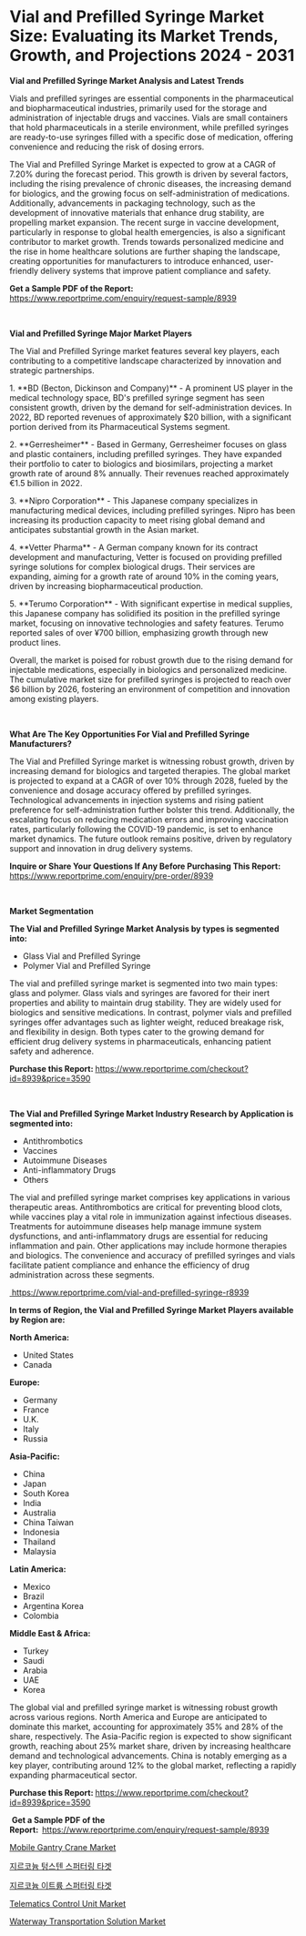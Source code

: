 <p><h1>Vial and Prefilled Syringe Market Size: Evaluating its Market Trends, Growth, and Projections 2024 - 2031</h1></p><p><strong>Vial and Prefilled Syringe Market Analysis and Latest Trends</strong></p>
<p><p>Vials and prefilled syringes are essential components in the pharmaceutical and biopharmaceutical industries, primarily used for the storage and administration of injectable drugs and vaccines. Vials are small containers that hold pharmaceuticals in a sterile environment, while prefilled syringes are ready-to-use syringes filled with a specific dose of medication, offering convenience and reducing the risk of dosing errors.</p><p>The Vial and Prefilled Syringe Market is expected to grow at a CAGR of 7.20% during the forecast period. This growth is driven by several factors, including the rising prevalence of chronic diseases, the increasing demand for biologics, and the growing focus on self-administration of medications. Additionally, advancements in packaging technology, such as the development of innovative materials that enhance drug stability, are propelling market expansion. The recent surge in vaccine development, particularly in response to global health emergencies, is also a significant contributor to market growth. Trends towards personalized medicine and the rise in home healthcare solutions are further shaping the landscape, creating opportunities for manufacturers to introduce enhanced, user-friendly delivery systems that improve patient compliance and safety.</p></p>
<p><strong>Get a Sample PDF of the Report:&nbsp;</strong> <a href="https://www.reportprime.com/enquiry/request-sample/8939">https://www.reportprime.com/enquiry/request-sample/8939</a></p>
<p>&nbsp;</p>
<p><strong>Vial and Prefilled Syringe Major Market Players</strong></p>
<p><p>The Vial and Prefilled Syringe market features several key players, each contributing to a competitive landscape characterized by innovation and strategic partnerships. </p><p>1. **BD (Becton, Dickinson and Company)** - A prominent US player in the medical technology space, BD's prefilled syringe segment has seen consistent growth, driven by the demand for self-administration devices. In 2022, BD reported revenues of approximately $20 billion, with a significant portion derived from its Pharmaceutical Systems segment.</p><p>2. **Gerresheimer** - Based in Germany, Gerresheimer focuses on glass and plastic containers, including prefilled syringes. They have expanded their portfolio to cater to biologics and biosimilars, projecting a market growth rate of around 8% annually. Their revenues reached approximately €1.5 billion in 2022.</p><p>3. **Nipro Corporation** - This Japanese company specializes in manufacturing medical devices, including prefilled syringes. Nipro has been increasing its production capacity to meet rising global demand and anticipates substantial growth in the Asian market.</p><p>4. **Vetter Pharma** - A German company known for its contract development and manufacturing, Vetter is focused on providing prefilled syringe solutions for complex biological drugs. Their services are expanding, aiming for a growth rate of around 10% in the coming years, driven by increasing biopharmaceutical production.</p><p>5. **Terumo Corporation** - With significant expertise in medical supplies, this Japanese company has solidified its position in the prefilled syringe market, focusing on innovative technologies and safety features. Terumo reported sales of over ¥700 billion, emphasizing growth through new product lines.</p><p>Overall, the market is poised for robust growth due to the rising demand for injectable medications, especially in biologics and personalized medicine. The cumulative market size for prefilled syringes is projected to reach over $6 billion by 2026, fostering an environment of competition and innovation among existing players.</p></p>
<p>&nbsp;</p>
<p><strong>What Are The Key Opportunities For Vial and Prefilled Syringe Manufacturers?</strong></p>
<p><p>The Vial and Prefilled Syringe market is witnessing robust growth, driven by increasing demand for biologics and targeted therapies. The global market is projected to expand at a CAGR of over 10% through 2028, fueled by the convenience and dosage accuracy offered by prefilled syringes. Technological advancements in injection systems and rising patient preference for self-administration further bolster this trend. Additionally, the escalating focus on reducing medication errors and improving vaccination rates, particularly following the COVID-19 pandemic, is set to enhance market dynamics. The future outlook remains positive, driven by regulatory support and innovation in drug delivery systems.</p></p>
<p><strong>Inquire or Share Your Questions If Any Before Purchasing This Report:</strong> <a href="https://www.reportprime.com/enquiry/pre-order/8939">https://www.reportprime.com/enquiry/pre-order/8939</a></p>
<p>&nbsp;</p>
<p><strong>Market Segmentation</strong></p>
<p><strong>The Vial and Prefilled Syringe Market Analysis by types is segmented into:</strong></p>
<p><ul><li>Glass Vial and Prefilled Syringe</li><li>Polymer Vial and Prefilled Syringe</li></ul></p>
<p><p>The vial and prefilled syringe market is segmented into two main types: glass and polymer. Glass vials and syringes are favored for their inert properties and ability to maintain drug stability. They are widely used for biologics and sensitive medications. In contrast, polymer vials and prefilled syringes offer advantages such as lighter weight, reduced breakage risk, and flexibility in design. Both types cater to the growing demand for efficient drug delivery systems in pharmaceuticals, enhancing patient safety and adherence.</p></p>
<p><strong>Purchase this Report:&nbsp;</strong><a href="https://www.reportprime.com/checkout?id=8939&price=3590">https://www.reportprime.com/checkout?id=8939&price=3590</a></p>
<p>&nbsp;</p>
<p><strong>The Vial and Prefilled Syringe Market Industry Research by Application is segmented into:</strong></p>
<p><ul><li>Antithrombotics</li><li>Vaccines</li><li>Autoimmune Diseases</li><li>Anti-inflammatory Drugs</li><li>Others</li></ul></p>
<p><p>The vial and prefilled syringe market comprises key applications in various therapeutic areas. Antithrombotics are critical for preventing blood clots, while vaccines play a vital role in immunization against infectious diseases. Treatments for autoimmune diseases help manage immune system dysfunctions, and anti-inflammatory drugs are essential for reducing inflammation and pain. Other applications may include hormone therapies and biologics. The convenience and accuracy of prefilled syringes and vials facilitate patient compliance and enhance the efficiency of drug administration across these segments.</p></p>
<p><a href="https://www.reportprime.com/vial-and-prefilled-syringe-r8939">&nbsp;https://www.reportprime.com/vial-and-prefilled-syringe-r8939</a></p>
<p><strong>In terms of Region, the Vial and Prefilled Syringe Market Players available by Region are:</strong></p>
<p>
    <p> <strong> North America: </strong>
        <ul>
            <li>United States</li>
            <li>Canada</li>
        </ul>
        </p> 
    <p> <strong> Europe: </strong>
        <ul>
            <li>Germany</li>
            <li>France</li>
            <li>U.K.</li>
            <li>Italy</li>
            <li>Russia</li>
        </ul>
        </p> 
    <p> <strong> Asia-Pacific: </strong>
        <ul>
            <li>China</li>
            <li>Japan</li>
            <li>South Korea</li>
            <li>India</li>
            <li>Australia</li>
            <li>China Taiwan</li>
            <li>Indonesia</li>
            <li>Thailand</li>
            <li>Malaysia</li>
        </ul>
        </p> 
    <p> <strong> Latin America: </strong>
        <ul>
            <li>Mexico</li>
            <li>Brazil</li>
            <li>Argentina Korea</li>
            <li>Colombia</li>
        </ul>
        </p> 
    <p> <strong> Middle East & Africa: </strong>
        <ul>
            <li>Turkey</li>
            <li>Saudi</li>
            <li>Arabia</li>
            <li>UAE</li>
            <li>Korea</li>
        </ul>
    </p>
    </p>
<p><p>The global vial and prefilled syringe market is witnessing robust growth across various regions. North America and Europe are anticipated to dominate this market, accounting for approximately 35% and 28% of the share, respectively. The Asia-Pacific region is expected to show significant growth, reaching about 25% market share, driven by increasing healthcare demand and technological advancements. China is notably emerging as a key player, contributing around 12% to the global market, reflecting a rapidly expanding pharmaceutical sector.</p></p>
<p><strong>Purchase this Report: </strong><a href="https://www.reportprime.com/checkout?id=8939&price=3590">https://www.reportprime.com/checkout?id=8939&price=3590</a></p>
<p>&nbsp;<strong>Get a Sample PDF of the Report:&nbsp;&nbsp;</strong><a href="https://www.reportprime.com/enquiry/request-sample/8939">https://www.reportprime.com/enquiry/request-sample/8939</a></p>
<p><strong></strong></p>
<p><p><a href="https://www.linkedin.com/pulse/navigating-global-mobile-gantry-crane-market-landscape-94mkc?trackingId=CqTtZiLyTUuzgJt8HaVw9Q%3D%3D">Mobile Gantry Crane Market</a></p><p><a href="https://medium.com/@zolajenkins98/zirconium-tungsten-sputtering-target-market-%EC%9D%98-%EA%B8%80%EB%A1%9C%EB%B2%8C-%EC%8B%9C%EC%9E%A5-%EA%B0%9C%EC%9A%94%EB%8A%94-%EC%A0%84-%EC%84%B8%EA%B3%84-%EB%B0%8F-%EC%A3%BC%EC%9A%94-%EC%8B%9C%EC%9E%A5%EC%9D%98-%EC%82%B0%EC%97%85%EC%97%90-%EC%98%81%ED%96%A5%EC%9D%84-%EB%AF%B8%EC%B9%98%EB%8A%94-%EC%A3%BC%EC%9A%94-%ED%8A%B8%EB%A0%8C%EB%93%9C%EC%97%90-%EB%8C%80%ED%95%9C-%EB%8F%85%ED%8A%B9%ED%95%9C-ac0d05bc9ff4">지르코늄 텅스텐 스퍼터링 타겟</a></p><p><a href="https://medium.com/@zolajenkins98/zirconium-yttrium-sputtering-target-market-%EC%9D%98-%EA%B8%80%EB%A1%9C%EB%B2%8C-%EC%8B%9C%EC%9E%A5-%EA%B0%9C%EC%9A%94%EB%8A%94-%EC%A0%84-%EC%84%B8%EA%B3%84-%EB%B0%8F-%EC%A3%BC%EC%9A%94-%EC%8B%9C%EC%9E%A5%EC%9D%98-%EC%82%B0%EC%97%85%EC%97%90-%EC%98%81%ED%96%A5%EC%9D%84-%EB%AF%B8%EC%B9%98%EB%8A%94-%EC%A3%BC%EC%9A%94-%ED%8A%B8%EB%A0%8C%EB%93%9C%EC%97%90-%EB%8C%80%ED%95%9C-%EB%8F%85%ED%8A%B9%ED%95%9C-71702bb15b8a">지르코늄 이트륨 스퍼터링 타겟</a></p><p><a href="https://medium.com/@sigridrobel_68710/telematics-control-unit-market-2024-2031-industry-insights-and-investment-opportunities-14462e727b33">Telematics Control Unit Market</a></p><p><a href="https://issuu.com/reportprime-2/docs/waterway-transportation-solution-ma_6ebf580cce8759">Waterway Transportation Solution Market</a></p></p>